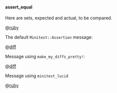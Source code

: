 #### assert_equal

Here are sets, expected and actual, to be compared.

@[ruby](data.rb)

The default ```Minitest::Assertion``` message:

@[diff](default.txt)

Message using ```make_my_diffs_pretty!```:

@[diff](better.txt)

Message using ```minitest_lucid```

@[ruby](lucid.txt)
